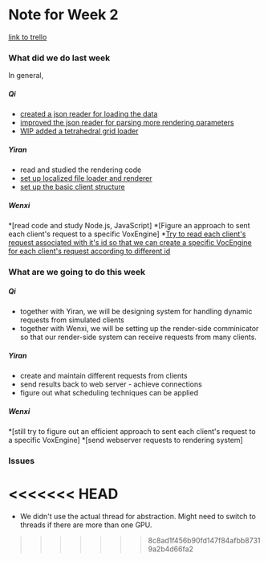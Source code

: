 # Note for Week 2

[link to trello](https://trello.com/invite/daxian2/0d1bdd82285db70339a7885d70934329)

### What did we do last week

In general, 

##### Qi
* [created a json reader for loading the data](https://github.com/ecs251-w19-ucdavis/DXServer/commit/88fb75e9d0a6af89007a3f279a1d785dcb5e80f0)
* [improved the json reader for parsing more rendering parameters](https://github.com/ecs251-w19-ucdavis/DXServer/commit/42149cc9a3d79be5e5a1d0f873db83b19e8e42f2)
* [WIP added a tetrahedral grid loader](https://github.com/ecs251-w19-ucdavis/DXServer/commit/d9a2472730e4e34a528f04542dbf9ed52f2495bf)

##### Yiran
* read and studied the rendering code
* [set up localized file loader and renderer](https://github.com/ecs251-w19-ucdavis/DXServer/commit/79f3a25c71e8467291f9dd5b884956c5c4d5eac5#diff-25d902c24283ab8cfbac54dfa101ad31)
* [set up the basic client structure](https://github.com/ecs251-w19-ucdavis/DXServer/commit/2ae6274ebc3c124b329f5513852e7b46523cf3a7#diff-25d902c24283ab8cfbac54dfa101ad31)

##### Wenxi
*[read code and study Node.js, JavaScript]
*[Figure an approach to sent each client's request to a specific VoxEngine]
*[Try to read each client's request associated with it's id so that we can create a specific VocEngine for each client's request according to different id](https://github.com/ecs251-w19-ucdavis/DXServer/commit36546c8711a2c594b0f384712db26328656960bc)


### What are we going to do this week
##### Qi
* together with Yiran, we will be designing system for handling dynamic requests from simulated clients
* together with Wenxi, we will be setting up the render-side comminicator so that our render-side system can receive requests from many clients.

##### Yiran
* create and maintain different requests from clients
* send results back to web server - achieve connections
* figure out what scheduling techniques can be applied

##### Wenxi
*[still try to figure out an efficient approach to sent each client's request to a specific VoxEngine]
*[send webserver requests to rendering system]

### Issues
<<<<<<< HEAD
=======
* We didn't use the actual thread for abstraction. Might need to switch to threads if there are more than one GPU.
>>>>>>> 8c8ad1f456b90fd147f84afbb87319a2b4d66fa2

